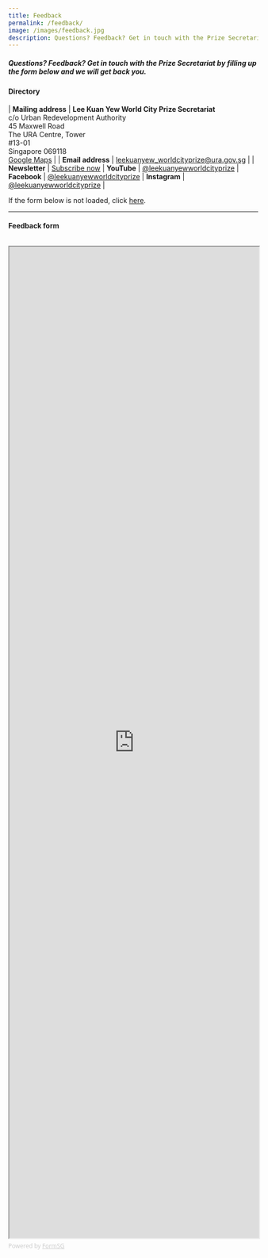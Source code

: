 ```yaml
---
title: Feedback
permalink: /feedback/
image: /images/feedback.jpg
description: Questions? Feedback? Get in touch with the Prize Secretariat and we will get back you.
---
```


##### Questions? Feedback? Get in touch with the Prize Secretariat by filling up the form below and we will get back you.

#### **Directory**

| **Mailing address** | **Lee Kuan Yew World City Prize Secretariat** <br> c/o Urban Redevelopment Authority <br> 45 Maxwell Road <br> The URA Centre, Tower <br> #13-01 <br> Singapore 069118 <br> [Google Maps](https://goo.gl/maps/TC1db96iYdThEo8r8) |
| **Email address** | [leekuanyew_worldcityprize@ura.gov.sg](mailto://leekuanyew_worldcityprize@ura.gov.sg) |
| **Newsletter** | [Subscribe now](https://lee-kuan-yew-world-city-prize-23882147.hubspotpagebuilder.com/subscribe)
| **YouTube** | [@leekuanyewworldcityprize](https://www.youtube.com/@leekuanyewworldcityprize/)
| **Facebook** | [@leekuanyewworldcityprize](https://www.facebook.com/leekuanyewworldcityprize/)
| **Instagram** | [@leekuanyewworldcityprize](https://www.instagram.com/leekuanyewworldcityprize) |

If the form below is not loaded, click [here](https://form.gov.sg/#!/5dca55f048e82f0012b1a3f8).

---

#### **Feedback form**

<div style="font-family:'Open Sans', Sans-Serif;font-size:18px;color:#000;opacity:0.9;padding-top:5px;padding-bottom:8px"></div>

<iframe id="iframe" scrolling="no" src="https://form.gov.sg/5dca55f048e82f0012b1a3f8" style="width:100%;height:2000px" title="Feedback Form"></iframe>

<div style="font-family:'Open Sans', Sans-Serif;font-size:12px;color:#999;opacity:0.5;padding-top:5px">Powered by <a href="https://form.gov.sg" style="color: #999">FormSG</a></div>
